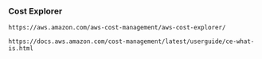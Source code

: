 ### Cost Explorer
```
https://aws.amazon.com/aws-cost-management/aws-cost-explorer/
```
```
https://docs.aws.amazon.com/cost-management/latest/userguide/ce-what-is.html
```